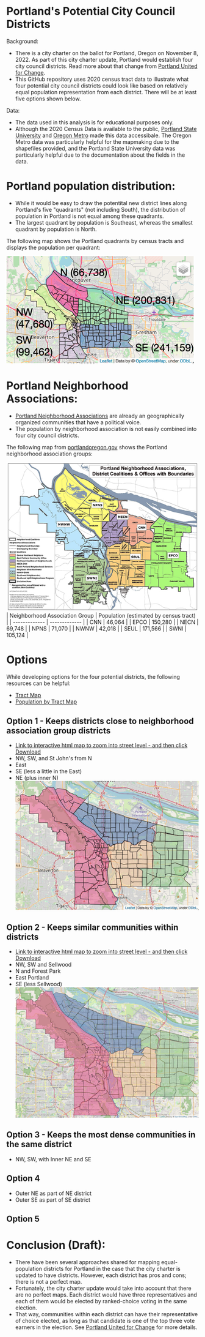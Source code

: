# Portland's Potential City Council Districts

Background:
* There is a city charter on the ballot for Portland, Oregon on November 8, 2022.  As part of this city charter update, Portland would establish four city council districts.  Read more about that change from [Portland United for Change](https://portlandunitedforchange.com/about).
* This GitHub repository uses 2020 census tract data to illustrate what four potential city council districts could look like based on relatively equal population representation from each district.  There will be at least five options shown below.

Data:
* The data used in this analysis is for educational purposes only.
* Although the 2020 Census Data is available to the public, [Portland State University](https://www.pdx.edu/population-research/census-data-oregon) and [Oregon Metro](https://rlisdiscovery.oregonmetro.gov/datasets/census-tracts-2020-redistricting-data) made this data accessibale.  The Oregon Metro data was particularly helpful for the mapmaking due to the shapefiles provided, and the Portland State University data was particularly helpful due to the documentation about the fields in the data.

# Portland population distribution:
* While it would be easy to draw the potentital new district lines along Portland's five "quadrants" (not including South), the distribution of population in Portland is not equal among these quadrants.
* The largest quadrant by population is Southeast, whereas the smallest quadrant by population is North.

The following map shows the Portland quadrants by census tracts and displays the population per quadrant:

![Portland Population by "Quadrant" Image](https://github.com/wpbSabi/portland_potential_districts/blob/main/images/quadrants_map.png)

# Portland Neighborhood Associations:
* [Portland Neighborhood Associations](https://www.portlandoregon.gov/civic/index.cfm?c=28385) are already an geographically organized communities that have a political voice.
* The population by neighborhood association is not easily combined into four city council districts.

The following map from [portlandoregon.gov](https://www.portlandoregon.gov/civic/index.cfm?c=28385) shows the Portland neighborhood association groups:

![Portland Neighborhood Associations](https://github.com/wpbSabi/portland_potential_districts/blob/main/images/portland_neighborhood_associations.png)
| Neighborhood Association Group  | Population (estimated by census tract) |
| ------------- | ------------- |
| CNN | 46,064  |
| EPCO  | 150,280  |
| NECN  | 69,748  |
| NPNS  | 71,070  |
| NWNW  | 42,018  |
| SEUL  | 171,566  |
| SWNI  | 105,124  |


# Options 
While developing options for the four potential districts, the following resources can be helpful:
* [Tract Map](https://github.com/wpbSabi/portland_potential_districts/blob/main/images/tracts.png)
* [Population by Tract Map](https://github.com/wpbSabi/portland_potential_districts/blob/main/images/population.png)



## Option 1 - Keeps districts close to neighborhood association group districts 
* [Link to interactive html map to zoom into street level - and then click Download](https://github.com/wpbSabi/portland_potential_districts/blob/main/images/option_1.html)
* NW, SW, and St John's from N
* East 
* SE (less a little in the East)
* NE (plus inner N)
![Option 1](https://github.com/wpbSabi/portland_potential_districts/blob/main/images/option_1.png)

## Option 2 - Keeps similar communities within districts
* [Link to interactive html map to zoom into street level - and then click Download](https://github.com/wpbSabi/portland_potential_districts/blob/main/images/option_2.html)
* NW, SW and Sellwood 
* N and Forest Park 
* East Portland 
* SE (less Sellwood)
![Option 2](https://github.com/wpbSabi/portland_potential_districts/blob/main/images/option_2.png)

## Option 3 - Keeps the most dense communities in the same district
* NW, SW, with Inner NE and SE

## Option 4 
* Outer NE as part of NE district
* Outer SE as part of SE district

## Option 5 




# Conclusion (Draft):
* There have been several approaches shared for mapping equal-population districts for Portland in the case that the city charter is updated to have districts.  However, each district has pros and cons; there is not a perfect map.
* Fortunately, the city charter update would take into account that there are no perfect maps.  Each district would have three representatives and each of them would be elected by ranked-choice voting in the same election.  
* That way, communities within each district can have their representative of choice elected, as long as that candidate is one of the top three vote earners in the election. See [Portland United for Change](https://portlandunitedforchange.com/about) for more details.

